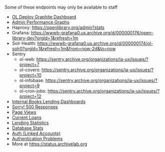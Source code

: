 Some of these endpoints may only be available to staff
* [OL Deploy Graphite Dashboard](http://graphite.us.archive.org/dashboard/#ol-deploy)
* [Admin Performance Graphs](https://openlibrary.org/admin/graphs)
* Haproxy: https://openlibrary.org/admin?stats
* Grafana: https://wwwb-grafana0.us.archive.org/d/000000176/open-library-dev?orgId=1&refresh=1m
* Solr Health: https://wwwb-grafana0.us.archive.org/d/000000174/ol-solr0?orgId=1&refresh=1m&from=now-2d&to=now
* Sentry 
  * ol-web: https://sentry.archive.org/organizations/ia-ux/issues/?project=7
  * ol-covers: https://sentry.archive.org/organizations/ia-ux/issues/?project=10
  * ol-infobase: https://sentry.archive.org/organizations/ia-ux/issues/?project=9
  * ol-cron-jobs: https://sentry.archive.org/organizations/ia-ux/issues/?project=12
* [Internal Books Lending Dashboards](https://archive.org/book/lending_dashboard.php#Overview)
* [Sorry! 500 Responses](https://analytics1.archive.org/stats/sorry.php)
* [Page Views](https://archive.org/stats#openlibrary)
* [Current Loans](https://archive.org/services/loans/beta/admin/index.php)
* [Lending Statistics](https://openlibrary.org/stats/lending)
* [Database Stats](http://monitor.archive.org/stats/db.php?db=openlibrary)
* [Auth (Linked Accounts)](http://graphite.us.archive.org/render?target=hitcount(stats.ol.account.xauth.linked,%221d%22)&from=20170209&tz=UTC&width=800)
* [Authentication Problems](https://mtrcs-db0.us.archive.org/dashboard/db/xauthn-hud?from=now-2d&to=now-1m)
* More at https://status.archivelab.org